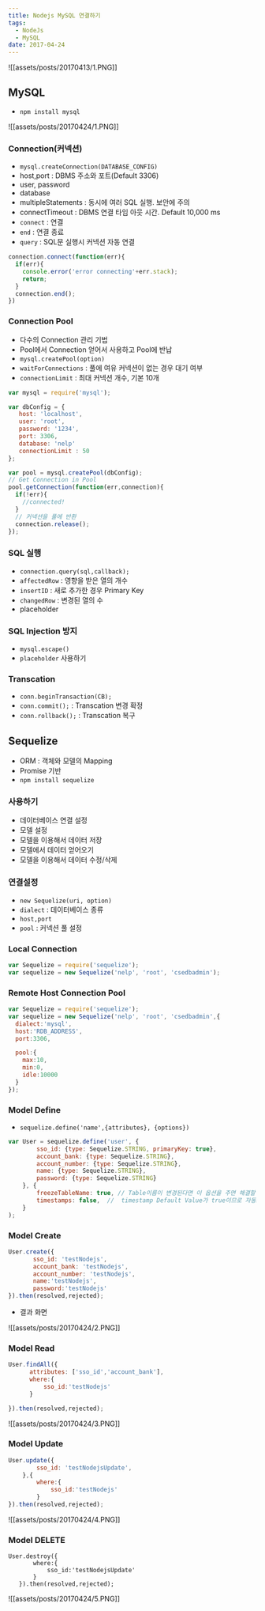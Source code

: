 ```yaml
---
title: Nodejs MySQL 연결하기
tags:
  - NodeJs
  - MySQL
date: 2017-04-24
---
```


![[assets/posts/20170413/1.PNG]]

## MySQL
- `npm install mysql`

![[assets/posts/20170424/1.PNG]]

### Connection(커넥션)
- `mysql.createConnection(DATABASE_CONFIG)`
- host,port : DBMS 주소와 포트(Default 3306)
- user, password
- database
- multipleStatements : 동시에 여러 SQL 실행. 보안에 주의
- connectTimeout : DBMS 연결 타임 아웃 시간. Default 10,000 ms
- `connect` : 연결
- `end` : 연결 종료
- `query` : SQL문 실행시 커넥션 자동 연결

``` javascript
connection.connect(function(err){
  if(err){
    console.error('error connecting'+err.stack);
    return;
  }
  connection.end();
})
```

### Connection Pool
- 다수의 Connection 관리 기법
- Pool에서 Connection 얻어서 사용하고 Pool에 반납
- `mysql.createPool(option)`
- `waitForConnections` : 풀에 여유 커넥션이 없는 경우 대기 여부
- `connectionLimit` : 최대 커넥션 개수, 기본 10개

``` javascript
var mysql = require('mysql');

var dbConfig = {
   host: 'localhost',
   user: 'root',
   password: '1234',
   port: 3306,
   database: 'nelp'
   connectionLimit : 50
};

var pool = mysql.createPool(dbConfig);
// Get Connection in Pool
pool.getConnection(function(err,connection){
  if(!err){
    //connected!
  }
  // 커넥션을 풀에 반환
  connection.release();
});
```

### SQL 실행
- `connection.query(sql,callback);`
- `affectedRow` : 영향을 받은 열의 개수
- `insertID` : 새로 추가한 경우 Primary Key
- `changedRow` : 변경된 열의 수
- placeholder

### SQL Injection 방지
- `mysql.escape()`
- `placeholder` 사용하기

### Transcation
- `conn.beginTransaction(CB);`
- `conn.commit();` : Transcation 변경 확정
- `conn.rollback();` : Transcation 복구

## Sequelize
- ORM : 객체와 모델의 Mapping
- Promise 기반
- `npm install sequelize`

### 사용하기
- 데이터베이스 연결 설정
- 모델 설정
- 모델을 이용해서 데이터 저장
- 모델에서 데이터 얻어오기
- 모델을 이용해서 데이터 수정/삭제

### 연결설정
- `new Sequelize(uri, option)`
- `dialect` : 데이터베이스 종류
- `host,port`
- `pool` : 커넥션 풀 설정

### Local Connection

``` javascript
var Sequelize = require('sequelize');
var sequelize = new Sequelize('nelp', 'root', 'csedbadmin');
```

### Remote Host Connection Pool

``` javascript
var Sequelize = require('sequelize');
var sequelize = new Sequelize('nelp', 'root', 'csedbadmin',{
  dialect:'mysql',
  host:'RDB_ADDRESS',
  port:3306,

  pool:{
    max:10,
    min:0,
    idle:10000
  }
});
```

### Model Define
- `sequelize.define('name',{attributes}, {options})`

``` javascript
var User = sequelize.define('user', {
        sso_id: {type: Sequelize.STRING, primaryKey: true},
        account_bank: {type: Sequelize.STRING},
        account_number: {type: Sequelize.STRING},
        name: {type: Sequelize.STRING},
        password: {type: Sequelize.STRING}
    }, {
        freezeTableName: true, // Table이름이 변경된다면 이 옵션을 주면 해결할 수 있다.
        timestamps: false,  //  timestamp Default Value가 true이므로 자동으로 입력되는 경우가 있는데 false를 통해 제거 할 수 있다.
    }
);
```

### Model Create

``` javascript
User.create({
       sso_id: 'testNodejs',
       account_bank: 'testNodejs',
       account_number: 'testNodejs',
       name:'testNodejs',
       password:'testNodejs'
}).then(resolved,rejected);
```

- 결과 화면

![[assets/posts/20170424/2.PNG]]

### Model Read

``` javascript
User.findAll({
      attributes: ['sso_id','account_bank'],
      where:{
          sso_id:'testNodejs'
      }

}).then(resolved,rejected);
```

![[assets/posts/20170424/3.PNG]]

### Model Update

``` javascript
User.update({
        sso_id: 'testNodejsUpdate',
    },{
        where:{
            sso_id:'testNodejs'
        }
}).then(resolved,rejected);
```

![[assets/posts/20170424/4.PNG]]

### Model DELETE

``` javascriptÂ
User.destroy({
       where:{
           sso_id:'testNodejsUpdate'
       }
   }).then(resolved,rejected);
```

![[assets/posts/20170424/5.PNG]]
